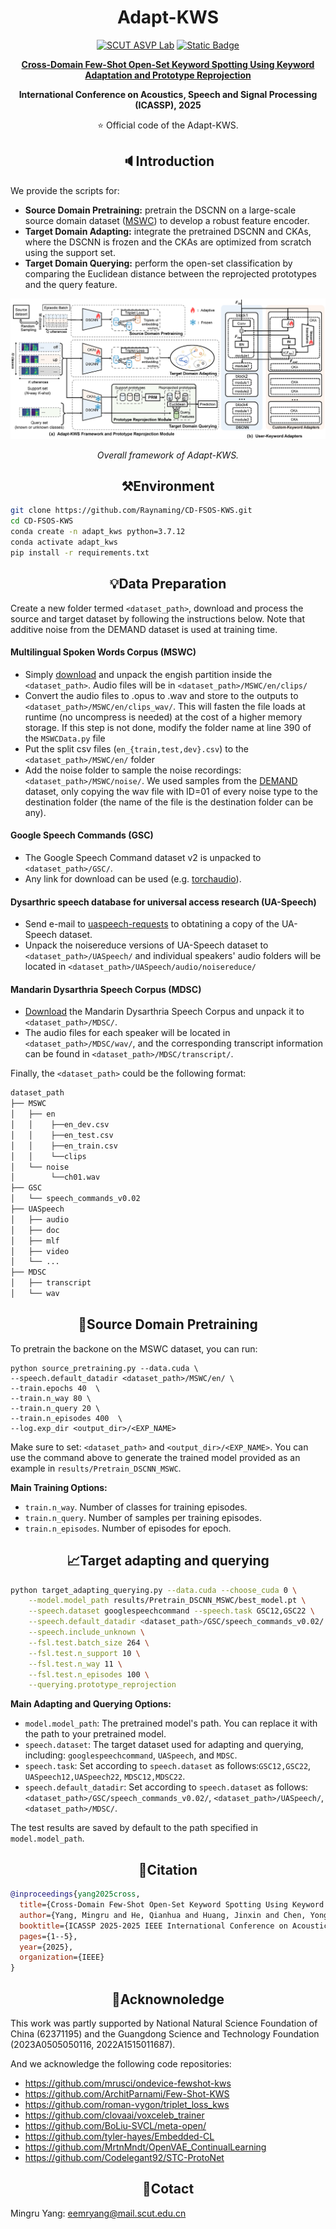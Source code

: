 
# <div align="center">Adapt-KWS

<div align="center">
  <a href="https://asvp.ee.scut.edu.cn/13293/list.htm"> <img alt="SCUT ASVP Lab" src="https://img.shields.io/badge/SCUT-ASVP_Lab-blue"></a>
  <a href="https://ieeexplore.ieee.org/document/10888051"> <img alt="Static Badge" src="https://img.shields.io/badge/IEEE-ICASSP_2025-red"></a>
<p></p>


<a href="https://ieeexplore.ieee.org/document/10888051"> <b>Cross-Domain Few-Shot Open-Set Keyword Spotting Using  Keyword Adaptation and Prototype Reprojection</b> </a>

<b>International Conference on Acoustics, Speech and Signal Processing (ICASSP), 2025</b>

:star: Official code of the Adapt-KWS.
</div>

## <div align="center">:speaker:Introduction</div>

<!-- LGGPT is an LLM-based model that unifies arbitrary tasks and multiple domains of layout generation. It is developed based on GPT2-XL (1.5B parameters), which proves that LLM of such a small scale can achieve competitive layout generation performance across various tasks and multiple layout domains. -->

We provide the scripts for:
* **Source Domain Pretraining:** pretrain the DSCNN on a large-scale source domain dataset ([MSWC](https://mlcommons.org/en/multilingual-spoken-words/)) to develop a robust feature encoder. 
* **Target Domain Adapting:** integrate the pretrained DSCNN and CKAs, where the DSCNN is frozen and the CKAs are optimized from scratch using the support set.
* **Target Domain Querying:** perform the open-set classification by comparing the Euclidean distance between the reprojected prototypes and the query feature.

![Adapt-KWS’s architecture](asset/framework.png)

<div align="center"><i>Overall framework of Adapt-KWS. </i></div>

## <div align="center">:hammer_and_pick:Environment</div>

```bash
git clone https://github.com/Raynaming/CD-FSOS-KWS.git
cd CD-FSOS-KWS
conda create -n adapt_kws python=3.7.12
conda activate adapt_kws
pip install -r requirements.txt
```

## <div align="center">:bulb:Data Preparation</div>

Create a new folder termed `<dataset_path>`, download and process the source and target dataset by following the instructions below. Note that additive noise from the DEMAND dataset is used at training time. 

#### Multilingual Spoken Words Corpus (MSWC) 
- Simply [download](https://mlcommons.org/en/multilingual-spoken-words/) and unpack the engish partition inside the `<dataset_path>`. Audio files will be in `<dataset_path>/MSWC/en/clips/`
- Convert the audio files to .opus to .wav and store to the outputs to `<dataset_path>/MSWC/en/clips_wav/`. This will fasten the file loads at runtime (no uncompress is needed) at the cost of a higher memory storage. If this step is not done, modify the folder name at line 390 of the `MSWCData.py` file
- Put the split csv files (`en_{train,test,dev}.csv`) to the `<dataset_path>/MSWC/en/` folder
- Add the noise folder to sample the noise recordings: `<dataset_path>/MSWC/noise/`. We used samples from the [DEMAND](https://zenodo.org/record/1227121) dataset, only copying the wav file with ID=01 of every noise type to the destination folder (the name of the file is the destination folder can be any).

#### Google Speech Commands (GSC)
- The Google Speech Command dataset v2 is unpacked to `<dataset_path>/GSC/`. 
- Any link for download can be used (e.g. [torchaudio](https://pytorch.org/tutorials/intermediate/speech_command_classification_with_torchaudio_tutorial.html)).

#### Dysarthric speech database for universal access research (UA-Speech)
- Send e-mail to [uaspeech-requests](uaspeech-requests@lists.illinois.edu) to obtatining a copy of the UA-Speech dataset.
- Unpack the noisereduce versions of UA-Speech dataset to `<dataset_path>/UASpeech/` and individual speakers' audio folders will be located in `<dataset_path>/UASpeech/audio/noisereduce/`

#### Mandarin Dysarthria Speech Corpus (MDSC)
- [Download](https://www.aishelltech.com/AISHELL_6B) the Mandarin Dysarthria Speech Corpus and unpack it to `<dataset_path>/MDSC/`. 
- The audio files for each speaker will be located in `<dataset_path>/MDSC/wav/`, and the corresponding transcript information can be found in `<dataset_path>/MDSC/transcript/`.


Finally, the `<dataset_path>` could be the following format: 
```bash
dataset_path
├── MSWC
│   ├── en
│   │    ├──en_dev.csv
│   │    ├──en_test.csv
│   │    ├──en_train.csv
│   │    └──clips
│   └── noise
│        └──ch01.wav
├── GSC
│   └── speech_commands_v0.02
├── UASpeech
│   ├── audio
│   ├── doc
│   ├── mlf
│   ├── video
│   └── ...
├── MDSC
│   ├── transcript
│   └── wav
```


<!-- We also provide a well-processed training data used in the training of the paper, which can be downloaded from the these links ([Baidu Cloud](https://pan.baidu.com)) and directly used for training.  -->

## <div align="center">:rocket:Source Domain Pretraining</div>

To pretrain the backone on the MSWC dataset, you can run:
```
python source_pretraining.py --data.cuda \
--speech.default_datadir <dataset_path>/MSWC/en/ \
--train.epochs 40  \
--train.n_way 80 \
--train.n_query 20 \
--train.n_episodes 400  \
--log.exp_dir <output_dir>/<EXP_NAME>
```
Make sure to set: `<dataset_path>` and `<output_dir>/<EXP_NAME>`. 
You can use the command above to generate the trained model provided as an example in `results/Pretrain_DSCNN_MSWC`. 

**Main Training Options:**
- `train.n_way`. Number of classes for training episodes.
- `train.n_query`. Number of samples per training episodes.
- `train.n_episodes`. Number of episodes for epoch.


## <div align="center">:chart_with_upwards_trend:Target adapting and querying​​</div>

```bash
python target_adapting_querying.py --data.cuda --choose_cuda 0 \
    --model.model_path results/Pretrain_DSCNN_MSWC/best_model.pt \
    --speech.dataset googlespeechcommand --speech.task GSC12,GSC22 \
    --speech.default_datadir <dataset_path>/GSC/speech_commands_v0.02/  \
    --speech.include_unknown \
    --fsl.test.batch_size 264 \
    --fsl.test.n_support 10 \
    --fsl.test.n_way 11 \
    --fsl.test.n_episodes 100 \
    --querying.prototype_reprojection
```

**Main Adapting and Querying Options:**

- `model.model_path`: The pretrained model's path. You can replace it with the path to your pretrained model.
- `speech.dataset`: The target dataset used for adapting and querying, including: `googlespeechcommand`, `UASpeech`, and `MDSC`.
- `speech.task`: Set according to `speech.dataset` as follows:`GSC12,GSC22`, `UASpeech12,UASpeech22`, `MDSC12,MDSC22`.
- `speech.default_datadir`: Set according to `speech.dataset` as follows:`<dataset_path>/GSC/speech_commands_v0.02/`, `<dataset_path>/UASpeech/`, `<dataset_path>/MDSC/`.

The test results are saved by default to the path specified in `model.model_path`.

## <div align="center">:bookmark_tabs:Citation</div>

```bibtex
@inproceedings{yang2025cross,
  title={Cross-Domain Few-Shot Open-Set Keyword Spotting Using Keyword Adaptation and Prototype Reprojection},
  author={Yang, Mingru and He, Qianhua and Huang, Jinxin and Chen, Yongqiang and Liu, Zunxian and Li, Yanxiong},
  booktitle={ICASSP 2025-2025 IEEE International Conference on Acoustics, Speech and Signal Processing (ICASSP)},
  pages={1--5},
  year={2025},
  organization={IEEE}
}
```

## <div align="center">:tea:Acknownoledge</div>

This work was partly supported by National Natural Science Foundation of China (62371195) and the Guangdong Science and Technology Foundation (2023A0505050116, 2022A1515011687).

And we acknowledge the following code repositories:
- https://github.com/mrusci/ondevice-fewshot-kws
- https://github.com/ArchitParnami/Few-Shot-KWS
- https://github.com/roman-vygon/triplet_loss_kws
- https://github.com/clovaai/voxceleb_trainer
- https://github.com/BoLiu-SVCL/meta-open/
- https://github.com/tyler-hayes/Embedded-CL
- https://github.com/MrtnMndt/OpenVAE_ContinualLearning
- https://github.com/Codelegant92/STC-ProtoNet

## <div align="center">:e-mail:Cotact</div>

Mingru Yang: eemryang@mail.scut.edu.cn

